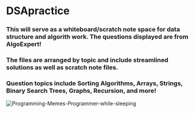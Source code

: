 # DSApractice

### This will serve as a whiteboard/scratch note space for data structure and algorith work. The questions displayed are from AlgoExpert!

### The files are arranged by topic and include streamlined solutions as well as scratch note files.

### Question topics include Sorting Algorithms, Arrays, Strings, Binary Search Trees, Graphs, Recursion, and more!

![Programming-Memes-Programmer-while-sleeping](https://user-images.githubusercontent.com/93758028/174719972-3362488f-fafa-44a9-a809-97654d9af658.jpg)
